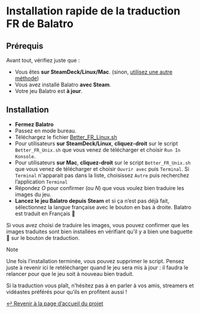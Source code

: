 # Installation rapide de la traduction FR de Balatro

## Prérequis

Avant tout, vérifiez juste que :

- Vous êtes **sur SteamDeck/Linux/Mac**. (sinon, [utilisez une autre méthode](INSTALL.md))
- Vous avez installé Balatro **avec Steam**.
- Votre jeu Balatro est **à jour**.

## Installation

- **Fermez Balatro**
- Passez en mode bureau.
- Téléchargez le fichier [Better_FR_Linux.sh](https://github.com/FrBmt-BIGetNouf/balatro-french-translations/releases/latest/download/Better_FR_Unix.sh)
- Pour utilisateurs **sur SteamDeck/Linux**, **cliquez-droit** sur le script `Better_FR_Unix.sh` que vous venez de télécharger et choisir `Run In Konsole`.
- Pour utilisateurs **sur Mac**, **cliquez-droit** sur le script `Better_FR_Unix.sh` que vous venez de télécharger et choisir `Ouvrir avec` puis `Terminal`. Si `Terminal` n'apparait pas dans la liste, choisissez `Autre` puis recherchez l’application `Terminal`
- Répondez *O* pour confirmer (ou *N*) que vous voulez bien traduire les images du jeu.
- **Lancez le jeu Balatro depuis Steam** et si ça n’est pas déjà fait, sélectionnez la langue française avec le bouton en bas à droite. Balatro est traduit en Français 🥳

Si vous avez choisi de traduire les images, vous pouvez confirmer que les images traduites sont bien installées en vérifiant qu’il y a bien une baguette 🥖 sur le bouton de traduction.

> [!NOTE]
> Une fois l’installation terminée, vous pouvez supprimer le script. Pensez juste à revenir ici le retélécharger quand le jeu sera mis à jour : il faudra le relancer pour que le jeu soit à nouveau bien traduit.

Si la traduction vous plaît, n’hésitez pas à en parler à vos amis, streamers et vidéastes préférés pour qu’ils en profitent aussi !

[↩ Revenir à la page d’accueil du projet](https://github.com/FrBmt-BIGetNouf/balatro-french-translations)
